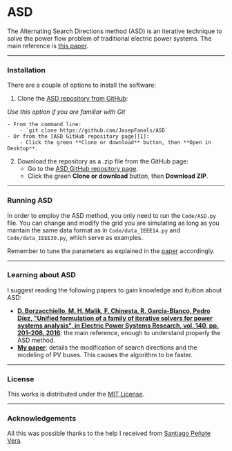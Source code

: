 # ASD
 The Alternating Search Directions method (ASD) is an iterative technique to solve the power flow problem of traditional electric power systems. The main reference is [this paper](https://www.sciencedirect.com/science/article/abs/pii/S0378779616302292).

-----------------
### Installation

There are a couple of options to install the software:

1. Clone the [ASD repository from GitHub][1]:
   
*Use this option if you are familiar with Git*
   
    - From the command line:
        - `git clone https://github.com/JosepFanals/ASD`
    - Or from the [ASD GitHub repository page][1]:
        - Click the green **Clone or download** button, then **Open in Desktop**.

2. Download the repository as a .zip file from the GitHub page:
    - Go to the [ASD GitHub repository page][1].
    - Click the green **Clone or download** button, then **Download ZIP**.
    
---------------
### Running ASD

In order to employ the ASD method, you only need to run the ```Code/ASD.py``` file. You can change and modify the grid you are simulating as long as you mantain the same data format as in ```Code/data_IEEE14.py``` and ```Code/data_IEEE30.py```, which serve as examples.

Remember to tune the parameters as explained in the [paper](https://github.com/JosepFanals/ASD/blob/master/Escrit/bare_jrnl.pdf) accordingly.

---------------
### Learning about ASD

I suggest reading the following papers to gain knowledge and ituition about ASD:
* **[D. Borzacchiello, M. H. Malik, F. Chinesta, R. García-Blanco, Pedro Díez, "Unified formulation of a family of iterative solvers for power systems analysis", in Electric Power Systems Research, vol. 140, pp. 201–208, 2016](https://www.sciencedirect.com/science/article/abs/pii/S0378779616302292)**: the main reference, enough to understand properly the ASD method.
* **[My paper](https://github.com/JosepFanals/ASD/blob/master/Escrit/bare_jrnl.pdf)**: details the modification of search directions and the modeling of PV buses. This causes the algorithm to be faster.

------------
### License

This works is distributed under the [MIT License](https://opensource.org/licenses/MIT).

---------------------
### Acknowledgements

All this was possible thanks to the help I received from [Santiago Peñate Vera](https://github.com/SanPen).

[1]: https://github.com/JosepFanals/ASD
